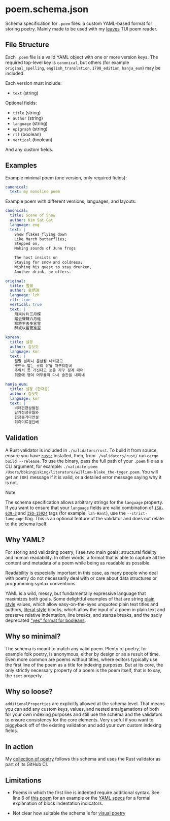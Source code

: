 # poem.schema.json

Schema specification for `.poem` files: a custom YAML-based format for storing poetry. Mainly made to be used with my [leaves](https://github.com/bbkingisking/leaves) TUI poem reader.

## File Structure

Each `.poem` file is a valid YAML object with one or more version keys. The required top-level key is `canonical`, but others (for example `original_spelling`, `english_translation`, `1798_edition`, `hanja_eum`) may be included.

Each version must include:

- `text` (string)

Optional fields:

- `title` (string)
- `author` (string)
- `language` (string)
- `epigraph` (string)
- `rtl` (boolean)
- `vertical` (boolean)

And any custom fields.

## Examples

Example minimal poem (one version, only required fields):

```yaml
canonical:
  text: my monoline poem
```

Example poem with different versions, languages, and layouts:

```yaml
canonical:
  title: Scene of Snow
  author: Kim Sat Gat
  language: eng
  text: |
    Snow flakes flying down
    Like March butterflies;
    Stepped on,
    Making sounds of June frogs

    The host insists on
    Staying for snow and coldness;
    Wishing his guest to stay drunken,
    Another drink, he offers.

original:
  title: 雪景
  author: 金炳淵
  language: lzh
  rtl: true
  vertical: true
  text: |
    飛來片片三月蝶
    踏去聲聲六月蛙
    寒將不去多言雪
    醉或以留更進盃

korean:
  title: 설경
  author: 김삿갓
  language: kor
  text: |
    펄펄 날리니 춘삼월 나비같고
    뽀드득 밟는 소리 유월 개구리같네
    추워서 못 가신다고 눈을 자꾸 핑계 대며
    취중에 행여 머무를까 다시 술잔을 내미네

hanja_eum:
  title: 설경 (한자음)
  author: 김삿갓
  language: kor
  text: |
    비래편편삼월접
    답거성성유월와
    한장불거다언설
    취혹이류갱진배
```

## Validation

A Rust validator is included in `./validators/rust`. To build it from source, ensure you have [`rustc`](https://rust-lang.org/tools/install/) installed, then, from `./validators/rust/` run `cargo build --release`. To use the binary, pass the full path of your `.poem` file as a CLI argument, for example: `./validate-poem /Users/bbkingisking/literature/william-blake_the-tyger.poem`. You will get an `[OK]` message if it is valid, or a detailed error message saying why it is not.

> [!NOTE]
> The schema specification allows arbitrary strings for the `language` property. If you want to ensure that your `language` fields are valid combination of [`ISO-639-3`](https://en.wikipedia.org/wiki/ISO_639-3) and [`ISO-15924`](https://en.wikipedia.org/wiki/ISO_15924) tags (for example, `lzh-Hant`), use the `--strict-language` flag. This is an optional feature of the validator and does not relate to the schema itself.

## Why YAML?

For storing and validating poetry, I see two main goals: structural fidelity and human readability. In other words, a format that is able to capture all the content and metadata of a poem while being as readable as possible.

Readability is especially important in this case, as many people who deal with poetry do not necessarily deal with or care about data structures or programming syntax conventions.

YAML is a wild, messy, but fundamentally expressive language that maximizes both goals. Some delightful examples of that are string [plain style](https://yaml.org/spec/1.2.2/#733-plain-style) values, which allow easy-on-the-eyes unquoted plain text titles and authors, [literal style](https://yaml.org/spec/1.2.2/#literal-style) blocks, which allow the input of a poem in plain text and preserve relative indentation, line breaks, and stanza breaks, and the sadly deprecated ["yes" format for booleans](https://yaml.org/spec/1.1/#id864510).

## Why so minimal?

The schema is meant to match any valid poem. Plenty of poetry, for example folk poetry, is anonymous, either by design or as a result of time. Even more common are poems without titles, where editors typically use the first line of the poem as a title for indexing purposes. But at its core, the only strictly necessary property of a poem is the poem itself, that is to say, the `text` property.

## Why so loose?

`additionalProperties` are explicitly allowed at the schema level. That means you can add any custom keys, values, and nested amalgamations of both for your own indexing purposes and still use the schema and the validators to ensure consistency for the core elements. Very useful if you want to piggyback off of the existing validation and add your own custom indexing fields.

## In action

My [collection of poetry](https://github.com/bbkingisking/poetry) follows this schema and uses the Rust validator as part of its GitHub CI.

## Limitations

- Poems in which the first line is indented require additional syntax. See line 6 of [this poem](https://github.com/bbkingisking/poetry/blob/main/aleksand-r-pushkin_voina.poem) for an example or the [YAML specs](https://yaml.org/spec/1.2.2/#8111-block-indentation-indicator) for a formal explanation of block indentation indicators.

- Not clear how suitable the schema is for [visual poetry](https://en.wikipedia.org/wiki/Visual_poetry)
